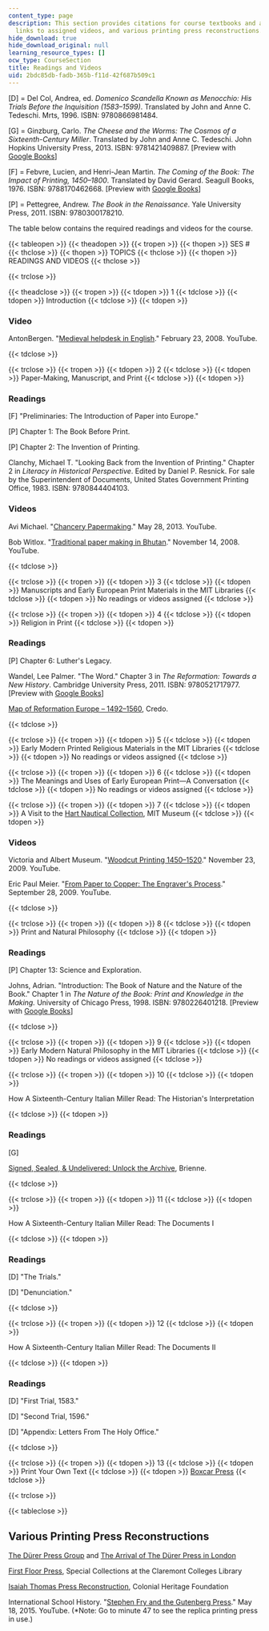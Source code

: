 ```yaml
---
content_type: page
description: This section provides citations for course textbooks and assigned readings,
  links to assigned videos, and various printing press reconstructions.
hide_download: true
hide_download_original: null
learning_resource_types: []
ocw_type: CourseSection
title: Readings and Videos
uid: 2bdc85db-fadb-365b-f11d-42f687b509c1
---
```


\[D\] = Del Col, Andrea, ed. _Domenico Scandella Known as Menocchio: His Trials Before the Inquisition (1583–1599)_. Translated by John and Anne C. Tedeschi. Mrts, 1996. ISBN: 9780866981484.

\[G\] = Ginzburg, Carlo. _The Cheese and the Worms: The Cosmos of a Sixteenth-Century Miller_. Translated by John and Anne C. Tedeschi. John Hopkins University Press, 2013. ISBN: 9781421409887. \[Preview with [Google Books](http://books.google.com/books?id=NZzyAAAAQBAJ&pg=PAfrontcover)\]

\[F\] = Febvre, Lucien, and Henri-Jean Martin. _The Coming of the Book: The Impact of Printing, 1450–1800_. Translated by David Gerard. Seagull Books, 1976. ISBN: 9788170462668. \[Preview with [Google Books](http://books.google.com/books?id=9opxcMjv4TUC&pg=PAfrontcover)\]

\[P\] = Pettegree, Andrew. _The Book in the Renaissance_. Yale University Press, 2011. ISBN: 9780300178210.

The table below contains the required readings and videos for the course.

{{< tableopen >}}
{{< theadopen >}}
{{< tropen >}}
{{< thopen >}}
SES #
{{< thclose >}}
{{< thopen >}}
TOPICS
{{< thclose >}}
{{< thopen >}}
READINGS AND VIDEOS
{{< thclose >}}

{{< trclose >}}

{{< theadclose >}}
{{< tropen >}}
{{< tdopen >}}
1
{{< tdclose >}}
{{< tdopen >}}
Introduction
{{< tdclose >}}
{{< tdopen >}}


### Video

AntonBergen. "[Medieval helpdesk in English](https://www.youtube.com/watch?v=yUQRbqc2qtY#t=38.045895)." February 23, 2008. YouTube.


{{< tdclose >}}

{{< trclose >}}
{{< tropen >}}
{{< tdopen >}}
2
{{< tdclose >}}
{{< tdopen >}}
Paper-Making, Manuscript, and Print
{{< tdclose >}}
{{< tdopen >}}


### Readings

\[F\] "Preliminaries: The Introduction of Paper into Europe."

\[P\] Chapter 1: The Book Before Print.

\[P\] Chapter 2: The Invention of Printing.

Clanchy, Michael T. "Looking Back from the Invention of Printing." Chapter 2 in _Literacy in Historical Perspective_. Edited by Daniel P. Resnick. For sale by the Superintendent of Documents, United States Government Printing Office, 1983. ISBN: 9780844404103.

### Videos

Avi Michael. "[Chancery Papermaking](https://www.youtube.com/watch?v=e-PmfdV_cZU)." May 28, 2013. YouTube.

Bob Witlox. "[Traditional paper making in Bhutan](https://www.youtube.com/watch?v=78i8IbaPEeY&feature=em-share_video_user)." November 14, 2008. YouTube.


{{< tdclose >}}

{{< trclose >}}
{{< tropen >}}
{{< tdopen >}}
3
{{< tdclose >}}
{{< tdopen >}}
Manuscripts and Early European Print Materials in the MIT Libraries
{{< tdclose >}}
{{< tdopen >}}
No readings or videos assigned
{{< tdclose >}}

{{< trclose >}}
{{< tropen >}}
{{< tdopen >}}
4
{{< tdclose >}}
{{< tdopen >}}
Religion in Print
{{< tdclose >}}
{{< tdopen >}}


### Readings

\[P\] Chapter 6: Luther's Legacy.

Wandel, Lee Palmer. "The Word." Chapter 3 in _The Reformation: Towards a New History_. Cambridge University Press, 2011. ISBN: 9780521717977. \[Preview with [Google Books](https://books.google.com/books?id=76zYWBRZxKsC&pg=PA63%3Donepage&hl=en#v=onepage&q&f=false)\]

[Map of Reformation Europe – 1492–1560](http://search.credoreference.com/content/entry/andawh/reformation_europe_1492_1560/0?id=991369), Credo.


{{< tdclose >}}

{{< trclose >}}
{{< tropen >}}
{{< tdopen >}}
5
{{< tdclose >}}
{{< tdopen >}}
Early Modern Printed Religious Materials in the MIT Libraries
{{< tdclose >}}
{{< tdopen >}}
No readings or videos assigned
{{< tdclose >}}

{{< trclose >}}
{{< tropen >}}
{{< tdopen >}}
6
{{< tdclose >}}
{{< tdopen >}}
The Meanings and Uses of Early European Print—A Conversation
{{< tdclose >}}
{{< tdopen >}}
No readings or videos assigned
{{< tdclose >}}

{{< trclose >}}
{{< tropen >}}
{{< tdopen >}}
7
{{< tdclose >}}
{{< tdopen >}}
A Visit to the [Hart Nautical Collection](http://mitmuseum.mit.edu/hart-nautical-collections-list), MIT Museum
{{< tdclose >}}
{{< tdopen >}}


### Videos

Victoria and Albert Museum. "[Woodcut Printing 1450–1520](https://www.youtube.com/watch?v=mgCYovlFRNY&feature=youtu.be)." November 23, 2009. YouTube.

Eric Paul Meier. "[From Paper to Copper: The Engraver's Process](https://www.youtube.com/watch?v=fQvghHs15hA)." September 28, 2009. YouTube.


{{< tdclose >}}

{{< trclose >}}
{{< tropen >}}
{{< tdopen >}}
8
{{< tdclose >}}
{{< tdopen >}}
Print and Natural Philosophy
{{< tdclose >}}
{{< tdopen >}}


### Readings

\[P\] Chapter 13: Science and Exploration.

Johns, Adrian. "Introduction: The Book of Nature and the Nature of the Book." Chapter 1 in _The Nature of the Book: Print and Knowledge in the Making._ University of Chicago Press, 1998. ISBN: 9780226401218. \[Preview with [Google Books](http://books.google.com/books?id=zobsj8npWeAC&pg=PA1=onepage)\]


{{< tdclose >}}

{{< trclose >}}
{{< tropen >}}
{{< tdopen >}}
9
{{< tdclose >}}
{{< tdopen >}}
Early Modern Natural Philosophy in the MIT Libraries
{{< tdclose >}}
{{< tdopen >}}
No readings or videos assigned
{{< tdclose >}}

{{< trclose >}}
{{< tropen >}}
{{< tdopen >}}
10
{{< tdclose >}}
{{< tdopen >}}


How A Sixteenth-Century Italian Miller Read: The Historian's Interpretation


{{< tdclose >}}
{{< tdopen >}}


### Readings

\[G\]

[Signed, Sealed, & Undelivered: Unlock the Archive](http://brienne.org/), Brienne.


{{< tdclose >}}

{{< trclose >}}
{{< tropen >}}
{{< tdopen >}}
11
{{< tdclose >}}
{{< tdopen >}}


How A Sixteenth-Century Italian Miller Read: The Documents I


{{< tdclose >}}
{{< tdopen >}}


### Readings

\[D\] "The Trials."

\[D\] "Denunciation."


{{< tdclose >}}

{{< trclose >}}
{{< tropen >}}
{{< tdopen >}}
12
{{< tdclose >}}
{{< tdopen >}}


How A Sixteenth-Century Italian Miller Read: The Documents II


{{< tdclose >}}
{{< tdopen >}}


### Readings

\[D\] "First Trial, 1583."

\[D\] "Second Trial, 1596."

\[D\] "Appendix: Letters From The Holy Office."


{{< tdclose >}}

{{< trclose >}}
{{< tropen >}}
{{< tdopen >}}
13
{{< tdclose >}}
{{< tdopen >}}
Print Your Own Text
{{< tdclose >}}
{{< tdopen >}}
[Boxcar Press](http://www.boxcarpress.com/)
{{< tdclose >}}

{{< trclose >}}

{{< tableclose >}}

Various Printing Press Reconstructions
--------------------------------------

[The Dürer Press Group](http://www.duererpress.co.uk/) and [The Arrival of The Dürer Press in London](http://www.duererpress.co.uk/Arrival.htm)

[First Floor Press](http://libraries.claremont.edu/sc/press.asp), Special Collections at the Claremont Colleges Library

[Isaiah Thomas Press Reconstruction](http://press.colonialheritage.org/), Colonial Heritage Foundation

International School History. "[Stephen Fry and the Gutenberg Press](https://www.youtube.com/watch?v=8svE2AjQWYE)." May 18, 2015. YouTube. (\*Note: Go to minute 47 to see the replica printing press in use.)